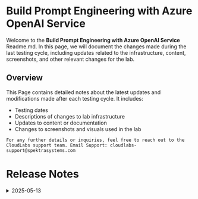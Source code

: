 # Build Prompt Engineering with Azure OpenAI Service

Welcome to the **Build Prompt Engineering with Azure OpenAI Service** Readme.md. In this page, we will document the changes made during the last testing cycle, including updates related to the infrastructure, content, screenshots, and other relevant changes for the lab.

## Overview

This Page contains detailed notes about the latest updates and modifications made after each testing cycle. It includes:

- Testing dates
- Descriptions of changes to lab infrastructure
- Updates to content or documentation
- Changes to screenshots and visuals used in the lab

`For any further details or inquiries, feel free to reach out to the CloudLabs support team. Email Support: cloudlabs-support@spektrasystems.com`

# Release Notes

<details>
  <summary>2025-05-13</summary>

## Release Notes

In this section, we will track and list each change introduced in the latest release:

  ### Release Date : 13 May 2025

   - Major updates
       - Updated OpenAI UI screenshots with new UI format including the other openai module to enchance the user experience.
       - Have highlighted the action items in the labguides in creation of cloudshell.
       - Task 5: Configure your application > Under step 3-> Update the configuration updated the screenshots to add the creds

   - Minor Updates
       - Have highlighted the action items for the necessary sentences.

     ## Screenshot Updates

    - Change: Updated the screenshots as per the latest UI changes.

    ## Infrastructure Changes

     NA

    ## Testing Notes

  - **Testing Date**: 2025-05-13

# Release Notes

<details>
  <summary>2025-02-17</summary>

## Release Notes

In this section, we will track and list each change introduced in the latest release:

## Release Date: 2025-02-17

- **Change**: Replaced the OpenAI service model, as **gpt-35-turbo-16k** is being deprecated soon. I have now updated it to **gpt-35-turbo (0125)**.
- **Testing Date**: 2025-02-17

## Infrastructure Changes

NA

## Content Changes

- **Change**: Replaced the OpenAI service model, as **gpt-35-turbo-16k** is being deprecated soon. I have now updated it to **gpt-35-turbo (0125)**.

## Screenshot Updates

- **Change**: Updated the screenshots as per the latest UI changes.

## Testing Notes

- **Testing Date**: 2025-02-17

---
</details>

<details>
  <summary>2024-12-31</summary>

## Release Notes

In this section, we will track and list each change introduced in the latest release:

### Release Date: 2024-12-31

- **Major Updates**
    - Updated the OpenAI version in Python scripts (executed via PowerShell) from 1.0.0 to 1.56.2 for improved functionality and compatibility.
    - .NET SDK Code version upgraded from 7 to 8 to leverage the latest features and optimizations.

- Minor Updates
    - Refreshed Azure Cloudshell UI, introducing a modernized interface for better user experience and navigation.
 
       

